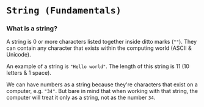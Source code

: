 # `String (Fundamentals)`
### What is a string?
A string is 0 or more characters listed together inside ditto marks (`""`). They can contain any character that exists within the computing world (ASCII & Unicode).

An example of a string is `"Hello world"`. The length of this string is 11 (10 letters & 1 space).

We can have numbers as a string because they're characters that exist on a computer, e.g. `"34"`. But bare in mind that when working with that string, the computer will treat it only as a string, not as the number `34`. 
